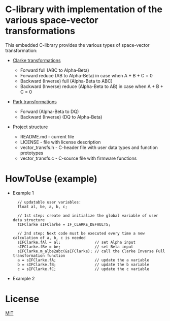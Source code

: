 # C-library with implementation of the various space-vector transformations

This embedded C-library provides the various types of space-vector transformation:
* [Clarke transformations](https://en.wikipedia.org/wiki/Alpha%E2%80%93beta_transformation)
  * Forward full (ABC to Alpha-Beta)
  * Forward reduce (AB to Alpha-Beta) in case when A + B + C = 0
  * Backward (Inverse) full (Alpha-Beta to ABC)
  * Backward (Inverse) reduce (Alpha-Beta to AB) in case when A + B + C = 0
* [Park transformations](https://en.wikipedia.org/wiki/Direct-quadrature-zero_transformation)
  * Forward (Alpha-Beta to DQ)
  * Backward (Inverse) (DQ to Alpha-Beta)

* Project structure
	* README.md - current file
	* LICENSE - file with license description
  * vector_transfs.h - C-header file with user data types and function prototypes
  * vector_transfs.c - C-source file with firmware functions

# HowToUse (example)

* Example 1

        // updatable user variables:
        float al, be, a, b, c;
				
        // 1st step: create and initialize the global variable of user data structure
        tIFClarke sIFClarke = IF_CLARKE_DEFAULTS;

        // 2nd step: Next code must be executed every time a new calculation of a, b, c is needed
        sIFClarke.fAl = al;               // set Alpha input
        sIFClarke.fBe = be;               // set Beta input
        sIFClarke.m_albe2abc(&sIFClarke); // call the Clarke Inverse Full transformation function
        a = sIFClarke.fA;                 // update the a variable
        b = sIFClarke.fB;                 // update the b variable
        c = sIFClarke.fC;                 // update the c variable

* Example 2


# License
  
[MIT](./LICENSE "License Description")
